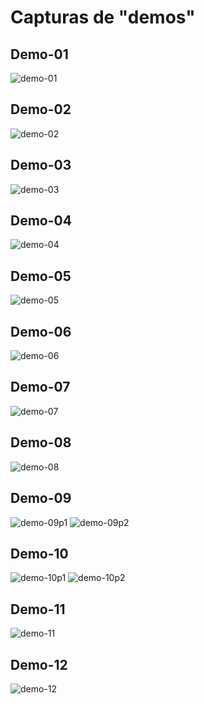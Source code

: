 # Capturas de "demos"

## Demo-01
![demo-01]()

## Demo-02
![demo-02]()

## Demo-03
![demo-03]()

## Demo-04
![demo-04]()

## Demo-05
![demo-05]()

## Demo-06
![demo-06]()

## Demo-07
![demo-07]()

## Demo-08
![demo-08]()

## Demo-09
![demo-09p1]()
![demo-09p2]()

## Demo-10
![demo-10p1]()
![demo-10p2]()

## Demo-11
![demo-11]()

## Demo-12
![demo-12]()